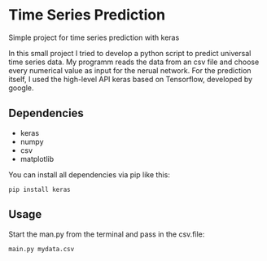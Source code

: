 # Time Series Prediction
Simple project for time series prediction with keras

In this small project I tried to develop a python script to predict universal time series data.
My programm reads the data from an csv file and choose every numerical value as input for the nerual network.
For the prediction itself, I used the high-level API keras based on Tensorflow, developed by google.

## Dependencies
* keras
* numpy
* csv
* matplotlib

You can install all dependencies via pip like this:
```pip
pip install keras
```

## Usage
Start the man.py from the terminal and pass in the csv.file:
```py
main.py mydata.csv
```